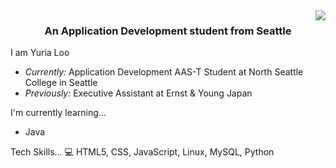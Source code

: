 <img align="right" src="https://visitor-badge.laobi.icu/badge?page_id=yuria-loo.yuria.loo" />

<h3 align="center">An Application Development student from Seattle</h3>

I am Yuria Loo
- <i>Currently:</i> Application Development AAS-T Student at North Seattle College in Seattle
- <i>Previously:</i> Executive Assistant at Ernst & Young Japan


I'm currently learning...
-  Java


Tech Skills...
💻 HTML5, CSS, JavaScript, Linux, MySQL, Python
<!--
**yuria-loo/yuria-loo** is a ✨ _special_ ✨ repository because its `README.md` (this file) appears on your GitHub profile.
-->
